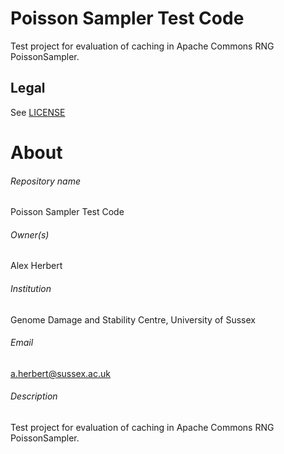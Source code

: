 Poisson Sampler Test Code
==========================

Test project for evaluation of caching in Apache Commons RNG PoissonSampler.


Legal
-----

See [LICENSE](LICENSE)


# About #

###### Repository name ######
Poisson Sampler Test Code

###### Owner(s) ######
Alex Herbert

###### Institution ######
Genome Damage and Stability Centre, University of Sussex

###### Email ######
a.herbert@sussex.ac.uk

###### Description ######
Test project for evaluation of caching in Apache Commons RNG PoissonSampler.
